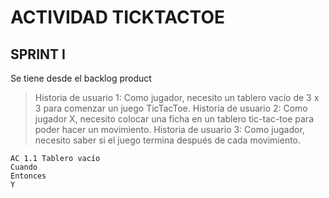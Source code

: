 # ACTIVIDAD TICKTACTOE
## SPRINT I

Se tiene desde el backlog product
> Historia de usuario 1: Como jugador, necesito un tablero vacío de 3 x 3 para comenzar un juego TicTacToe.
> Historia de usuario 2: Como jugador X, necesito colocar una ficha en un tablero tic-tac-toe para poder hacer un movimiento.
> Historia de usuario 3: Como jugador, necesito saber si el juego termina después de cada movimiento.

    AC 1.1 Tablero vacío 
    Cuando 
    Entonces 
    Y

